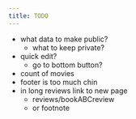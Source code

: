```yaml
---
title: TODO
---
```


- what data to make public?
  - what to keep private?
- quick edit?
  - go to bottom button?
- count of movies
- footer is too much chin
- in long reviews link to new page
  - reviews/bookABCreview
  - or footnote
